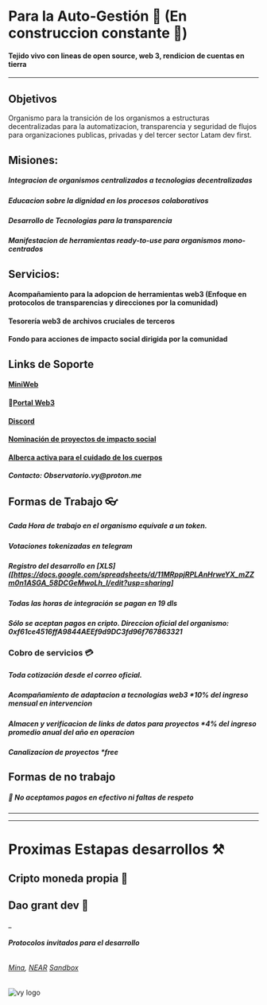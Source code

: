 # Para la Auto-Gestión 🔄 (En construccion constante 🚧)
#### Tejido vivo con lineas de open source, web 3, rendicion de cuentas en tierra
___

## Objetivos

Organismo para la transición de los organismos a estructuras decentralizadas para la automatizacion, transparencia y seguridad de flujos para organizaciones publicas, privadas y del tercer sector Latam dev first.

## Misiones:
##### Integracion de organismos centralizados a tecnologias decentralizadas
##### Educacion sobre la dignidad en los procesos colaborativos
##### Desarrollo de Tecnologias para la transparencia
##### Manifestacion de herramientas ready-to-use para organismos mono-centrados

## Servicios:
#### Acompañamiento para la adopcion de herramientas web3 (Enfoque en protocolos de transparencias y direcciones por la comunidad)
#### Tesorería web3 de archivos cruciales de terceros  
#### Fondo para acciones de impacto social dirigida por la comunidad  

## **Links de Soporte** 

#### [MiniWeb](https://linktr.ee/vy.oi)
#### 🧷[Portal Web3](https://opensea.io/VY-Foundation)
#### [Discord](https://discord.gg/2vJ8uJfdcB) 
#### [Nominación de proyectos de impacto social](https://docs.google.com/forms/d/e/1FAIpQLScBByosLjByVsFJjXGSJ0cuxRjFJlLg3kdOOFoBiQaEV5OY0w/viewform)
#### [Alberca activa para el cuidado de los cuerpos](https://lacopitacomun.org/pages/playground-social) 
#### _Contacto: Observatorio.vy@proton.me_



## Formas de Trabajo 👓

##### Cada Hora de trabajo en el organismo equivale a un token.
##### Votaciones tokenizadas en telegram
##### Registro del desarrollo en [XLS]([https://docs.google.com/spreadsheets/d/11MRppjRPLAnHrweYX_mZZm0n1ASGA_58DCGeMwoLh_I/edit?usp=sharing]
##### *Todas las horas de integración se pagan en 19 dls*
##### Sólo se aceptan pagos en cripto. Direccion oficial del organismo: *0xf61ce4516ffA9844AEEf9d9DC3fd96f767863321*



### Cobro de servicios 💳

##### Toda cotización desde el correo oficial.
##### Acompañamiento de adaptacion a tecnologias web3 *10% del ingreso mensual en intervencion
##### Almacen y verificacion de links de datos para proyectos *4% del ingreso promedio anual del año en operacion
##### Canalizacion de proyectos *free


## Formas de no trabajo 
##### 🚫 No aceptamos pagos en efectivo ni faltas de respeto

___

___

# Proximas Estapas desarrollos ⚒

## Cripto moneda propia 📍
## Dao grant dev 📍

_
###### **Protocolos invitados para el desarrollo**
###### [Mina](https://minaprotocol.com/), [NEAR](https://www.arweave.org/) [Sandbox](https://www.sandbox.game/en/)

![vy logo](https://user-images.githubusercontent.com/38388270/186295316-c020d9e9-a6ed-4449-aa9d-2f99ad5ca2be.png)

